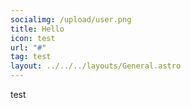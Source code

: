 ```yaml
---
socialimg: /upload/user.png
title: Hello
icon: test
url: "#"
tag: test
layout: ../../../layouts/General.astro
---
```

test